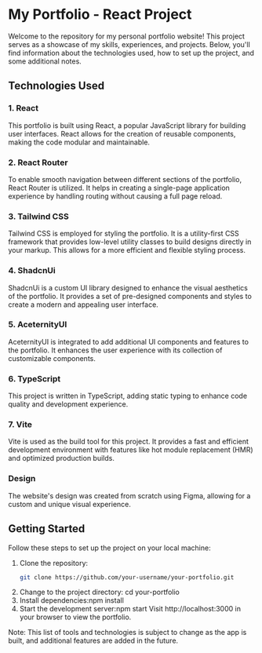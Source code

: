 # My Portfolio - React Project

Welcome to the repository for my personal portfolio website! This project serves as a showcase of my skills, experiences, and projects. Below, you'll find information about the technologies used, how to set up the project, and some additional notes.

## Technologies Used

### 1. React
This portfolio is built using React, a popular JavaScript library for building user interfaces. React allows for the creation of reusable components, making the code modular and maintainable.

### 2. React Router
To enable smooth navigation between different sections of the portfolio, React Router is utilized. It helps in creating a single-page application experience by handling routing without causing a full page reload.

### 3. Tailwind CSS
Tailwind CSS is employed for styling the portfolio. It is a utility-first CSS framework that provides low-level utility classes to build designs directly in your markup. This allows for a more efficient and flexible styling process.

### 4. ShadcnUi
ShadcnUi is a custom UI library designed to enhance the visual aesthetics of the portfolio. It provides a set of pre-designed components and styles to create a modern and appealing user interface.

### 5. AceternityUI
AceternityUI is integrated to add additional UI components and features to the portfolio. It enhances the user experience with its collection of customizable components.

### 6. TypeScript
This project is written in TypeScript, adding static typing to enhance code quality and development experience.

### 7. Vite
Vite is used as the build tool for this project. It provides a fast and efficient development environment with features like hot module replacement (HMR) and optimized production builds.

### Design
The website's design was created from scratch using Figma, allowing for a custom and unique visual experience.

## Getting Started

Follow these steps to set up the project on your local machine:

1. Clone the repository:
   ```bash
   git clone https://github.com/your-username/your-portfolio.git

2. Change to the project directory:
cd your-portfolio
3. Install dependencies:npm install
4. Start the development server:npm start
   Visit http://localhost:3000 in your browser to view the portfolio.


Note: This list of tools and technologies is subject to change as the app is built, and additional features are added in the future.
